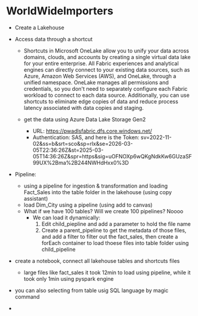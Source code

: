 # WorldWideImporters

- Create a Lakehouse
- Access data through a shortcut
  - Shortcuts in Microsoft OneLake allow you to unify your data across domains, clouds, and accounts by creating a single virtual data lake for your entire enterprise. All Fabric experiences and analytical engines can directly connect to your existing data sources, such as Azure, Amazon Web Services (AWS), and OneLake, through a unified namespace. OneLake manages all permissions and credentials, so you don't need to separately configure each Fabric workload to connect to each data source. Additionally, you can use shortcuts to eliminate        edge copies of data and reduce process latency associated with data copies and staging.

  - get the data using Azure Data Lake Storage Gen2
    - URL: https://pwadlsfabric.dfs.core.windows.net/
    - Authentication: SAS, and here is the  Token: sv=2022-11-02&ss=b&srt=sco&sp=rlx&se=2026-03-05T22:36:26Z&st=2025-03-05T14:36:26Z&spr=https&sig=uOFNOXp6wQKgNdkKw6GUzaSF99UX%2Bma%2B244NWHdHxx0%3D

- Pipeline:
  - using a pipeline for ingestion & transformation and loading Fact_Sales into the table folder in the lakehouse (using copy assistant)
  - load Dim_City using a pipeline (using add to canvas)
  - What if we have 100 tables? Will we create 100 pipelines? Noooo
    - We can load it dynamically:
        1. Edit child_piepline and add a parameter to hold the file name
        2. Create a parent_pipeline to get the metadata of those files, and add a filter to filter out the fact_sales, then create a forEach container to load thoese files into table folder using child_pipeline
     
- create a notebook, connect all lakehouse tables and shortcuts files
  - large files like fact_sales it took 12min to load using pipeline, while it took only 1min using pyspark engine
- you can also selecting from table usig SQL language by magic command
- 
